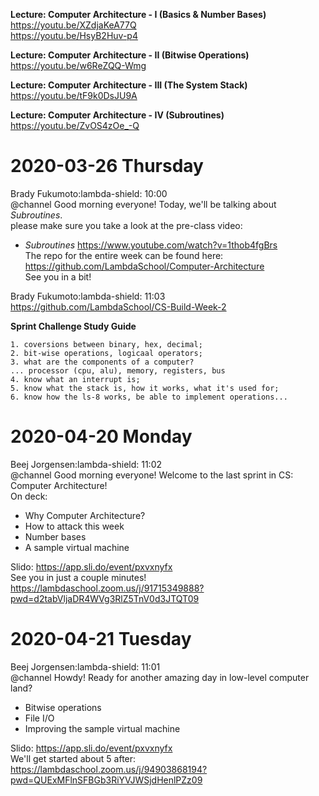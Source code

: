 

**Lecture: Computer Architecture - I (Basics & Number Bases)**   
https://youtu.be/XZdjaKeA77Q   
https://youtu.be/HsyB2Huv-p4    

**Lecture: Computer Architecture - II (Bitwise Operations)**     
https://youtu.be/w6ReZQQ-Wmg   

**Lecture: Computer Architecture - III (The System Stack)**      
https://youtu.be/tF9k0DsJU9A  

**Lecture: Computer Architecture - IV (Subroutines)**       
https://youtu.be/ZvOS4zOe_-Q    


# 2020-03-26 Thursday   

Brady Fukumoto:lambda-shield:  10:00   
@channel Good morning everyone!  Today, we'll be talking about *Subroutines*.   
please make sure you take a look at the pre-class video:  
- *Subroutines* https://www.youtube.com/watch?v=1thob4fgBrs   
The repo for the entire week can be found here:   
https://github.com/LambdaSchool/Computer-Architecture  
See you in a bit!  


Brady Fukumoto:lambda-shield:  11:03    
https://github.com/LambdaSchool/CS-Build-Week-2   


**Sprint Challenge Study Guide**    
``` 
1. coversions between binary, hex, decimal;   
2. bit-wise operations, logicaal operators;   
3. what are the components of a computer?   
... processor (cpu, alu), memory, registers, bus   
4. know what an interrupt is;   
5. know what the stack is, how it works, what it's used for;   
6. know how the ls-8 works, be able to implement operations...   
```

# 2020-04-20 Monday

Beej Jorgensen:lambda-shield:  11:02   
@channel Good morning everyone! Welcome to the last sprint in CS: Computer Architecture!   
On deck:   
* Why Computer Architecture?   
* How to attack this week   
* Number bases   
* A sample virtual machine   

Slido: https://app.sli.do/event/pxvxnyfx   
See you in just a couple minutes!     
https://lambdaschool.zoom.us/j/91715349888?pwd=d2tabVljaDR4WVg3RlZ5TnV0d3JTQT09    

# 2020-04-21 Tuesday   

Beej Jorgensen:lambda-shield:  11:01    
@channel Howdy! Ready for another amazing day in low-level computer land?   
* Bitwise operations   
* File I/O   
* Improving the sample virtual machine   
 
Slido: https://app.sli.do/event/pxvxnyfx   
We'll get started about 5 after:     
https://lambdaschool.zoom.us/j/94903868194?pwd=QUExMFlnSFBGb3RiYVJWSjdHenlPZz09    







